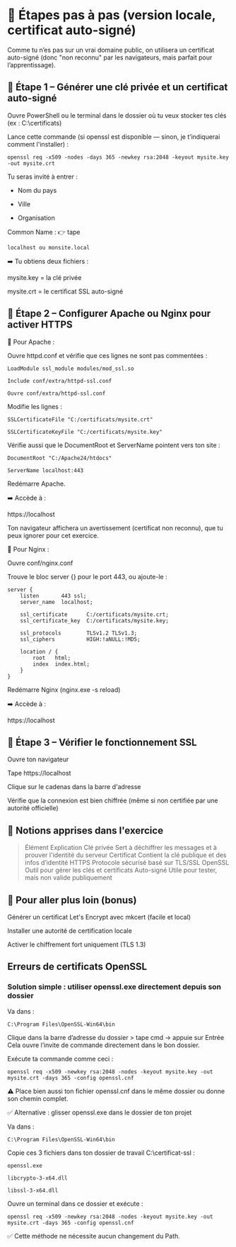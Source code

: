 # 🧩 Étapes pas à pas (version locale, certificat auto-signé)

Comme tu n’es pas sur un vrai domaine public, on utilisera un certificat auto-signé (donc "non reconnu" par les navigateurs, mais parfait pour l’apprentissage).

## 🧪 Étape 1 – Générer une clé privée et un certificat auto-signé
Ouvre PowerShell ou le terminal dans le dossier où tu veux stocker tes clés (ex : C:\certificats)

Lance cette commande (si openssl est disponible — sinon, je t’indiquerai comment l'installer) :

    openssl req -x509 -nodes -days 365 -newkey rsa:2048 -keyout mysite.key -out mysite.crt

Tu seras invité à entrer :

- Nom du pays

- Ville

- Organisation

Common Name : 👉 tape

    localhost ou monsite.local

➡️ Tu obtiens deux fichiers :

mysite.key = la clé privée

mysite.crt = le certificat SSL auto-signé

## 🧪 Étape 2 – Configurer Apache ou Nginx pour activer HTTPS

🔸 Pour Apache :

Ouvre httpd.conf et vérifie que ces lignes ne sont pas commentées :

    LoadModule ssl_module modules/mod_ssl.so

    Include conf/extra/httpd-ssl.conf

    Ouvre conf/extra/httpd-ssl.conf

Modifie les lignes :

    SSLCertificateFile "C:/certificats/mysite.crt"

    SSLCertificateKeyFile "C:/certificats/mysite.key"

Vérifie aussi que le DocumentRoot et ServerName pointent vers ton site :

    DocumentRoot "C:/Apache24/htdocs"

    ServerName localhost:443

Redémarre Apache.

➡️ Accède à :

https://localhost

Ton navigateur affichera un avertissement (certificat non reconnu), que tu peux ignorer pour cet exercice.

🔸 Pour Nginx :

Ouvre conf/nginx.conf

Trouve le bloc server {} pour le port 443, ou ajoute-le :

    server {
        listen       443 ssl;
        server_name  localhost;

        ssl_certificate      C:/certificats/mysite.crt;
        ssl_certificate_key  C:/certificats/mysite.key;

        ssl_protocols        TLSv1.2 TLSv1.3;
        ssl_ciphers          HIGH:!aNULL:!MD5;

        location / {
            root   html;
            index  index.html;
        }
    }

Redémarre Nginx (nginx.exe -s reload)

➡️ Accède à :

https://localhost

## 🔎 Étape 3 – Vérifier le fonctionnement SSL

Ouvre ton navigateur

Tape https://localhost

Clique sur le cadenas dans la barre d'adresse

Vérifie que la connexion est bien chiffrée (même si non certifiée par une autorité officielle)

## 🧠 Notions apprises dans l'exercice
> Élément	Explication
> Clé privée	Sert à déchiffrer les messages et à prouver l'identité du serveur
> Certificat	Contient la clé publique et des infos d’identité
> HTTPS	Protocole sécurisé basé sur TLS/SSL
> OpenSSL	Outil pour gérer les clés et certificats
> Auto-signé	Utile pour tester, mais non valide publiquement

## 🚀 Pour aller plus loin (bonus)
Générer un certificat Let's Encrypt avec mkcert (facile et local)

Installer une autorité de certification locale

Activer le chiffrement fort uniquement (TLS 1.3)

## Erreurs de certificats OpenSSL

### Solution simple : utiliser openssl.exe directement depuis son dossier

Va dans :

    C:\Program Files\OpenSSL-Win64\bin

Clique dans la barre d’adresse du dossier > tape cmd → appuie sur Entrée
Cela ouvre l’invite de commande directement dans le bon dossier.

Exécute ta commande comme ceci :

    openssl req -x509 -newkey rsa:2048 -nodes -keyout mysite.key -out mysite.crt -days 365 -config openssl.cnf

⚠️ Place bien aussi ton fichier openssl.cnf dans le même dossier ou donne son chemin complet.

✅ Alternative : glisser openssl.exe dans le dossier de ton projet

Va dans :

    C:\Program Files\OpenSSL-Win64\bin

Copie ces 3 fichiers dans ton dossier de travail C:\certificat-ssl :

    openssl.exe

    libcrypto-3-x64.dll

    libssl-3-x64.dll

Ouvre un terminal dans ce dossier et exécute :

    openssl req -x509 -newkey rsa:2048 -nodes -keyout mysite.key -out mysite.crt -days 365 -config openssl.cnf

✅ Cette méthode ne nécessite aucun changement du Path.